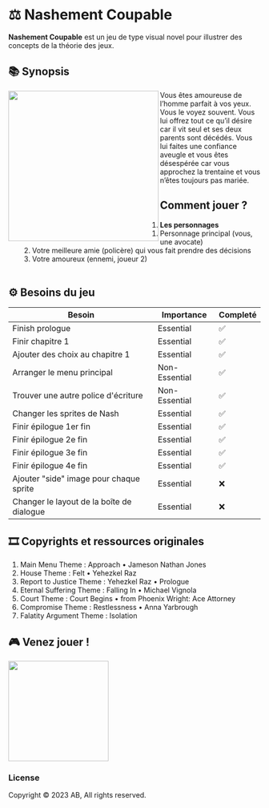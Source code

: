 # ⚖️ Nashement Coupable  
**Nashement Coupable** est un jeu de type visual novel pour illustrer des concepts de la théorie des jeux.
## 📚 Synopsis
<img align="left" width="300" height="300" src="https://cdn.midjourney.com/e7a3bbf1-8ac4-4245-956f-9dd5a02f0e51/grid_0.png">
Vous êtes amoureuse de l’homme parfait à vos yeux. Vous le voyez souvent. Vous lui offrez tout ce qu’il désire car il vit seul et ses deux parents sont décédés. Vous lui faites une confiance aveugle et vous êtes désespérée car vous approchez la trentaine et vous n’êtes toujours pas mariée.

## Comment jouer ?
1. **Les personnages** 
    1. Personnage principal (vous, une avocate)
    2. Votre meilleure amie (policère) qui vous fait prendre des décisions
    3. Votre amoureux (ennemi, joueur 2)
<br></br>

## ⚙ Besoins du jeu
| Besoin                                                                   	          | Importance    	| Completé 	 |
|-------------------------------------------------------------------------------	  |---------------	|----------	 |
| Finish prologue                                         	                          | Essential     	| ✅        	|
| Finir chapitre 1                                                	                  | Essential     	| ✅         |
| Ajouter des choix au chapitre 1  	                                                  | Essential     	| ✅         |
|Arranger le menu principal  	                                                      | Non-Essential   | ✅         |
|Trouver une autre police d'écriture                   	                              | Non-Essential   | ✅         |
|Changer les sprites de Nash              	                                          | Essential       | ✅         |
|Finir épilogue 1er fin                         	                                  | Essential       | ✅        	|
|Finir épilogue 2e fin                                 	                              | Essential       | ✅        	|
|Finir épilogue 3e fin                               	                              | Essential       | ✅        	|
|Finir épilogue 4e fin                               	                              | Essential       | ✅        	|
|Ajouter "side" image pour chaque sprite             	                              | Essential       | ❌         |
|Changer le layout de la boîte de dialogue             	                              | Essential       | ❌        	|


## 🎞️ Copyrights et ressources originales 
1. Main Menu Theme : Approach • Jameson Nathan Jones
2. House Theme : Felt •  Yehezkel Raz
3. Report to Justice Theme : Yehezkel Raz • Prologue 
4. Eternal Suffering Theme : Falling In • Michael Vignola 
5. Court Theme : Court Begins • from Phoenix Wright: Ace Attorney
6. Compromise Theme : Restlessness • Anna Yarbrough
7. Falatity Argument Theme : Isolation 


## 🎮 Venez jouer !

<a href="https://kawaremu.itch.io/nashement-couplable"><img width="200" src="https://raw.githubusercontent.com/freeCodeCamp/LearnToCodeRPG/df44a3b66015021f939ef210af039d0ade1ca33a/badge-bw.png"></a>

### License

Copyright © 2023 AB, All rights reserved.